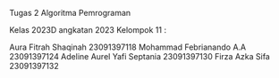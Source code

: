Tugas 2 Algoritma Pemrograman

Kelas 2023D angkatan 2023 Kelompok 11 :

Aura Fitrah Shaqinah 23091397118 Mohammad Febrianando A.A 23091397124 Adeline Aurel Yafi Septania 23091397130 Firza Azka Sifa 23091397132
